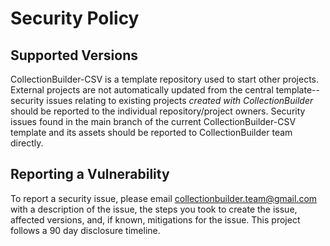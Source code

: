 # Security Policy

## Supported Versions

CollectionBuilder-CSV is a template repository used to start other projects. 
External projects are not automatically updated from the central template--security issues relating to existing projects *created with CollectionBuilder* should be reported to the individual repository/project owners.
Security issues found in the main branch of the current CollectionBuilder-CSV template and its assets should be reported to CollectionBuilder team directly.

## Reporting a Vulnerability

To report a security issue, please email <collectionbuilder.team@gmail.com> with a description of the issue, the steps you took to create the issue, affected versions, and, if known, mitigations for the issue. This project follows a 90 day disclosure timeline.
